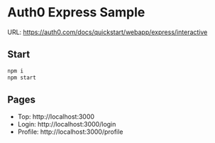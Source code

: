 # Auth0 Express Sample

URL: https://auth0.com/docs/quickstart/webapp/express/interactive

## Start

```sh
npm i
npm start
```

## Pages

- Top: http://localhost:3000
- Login: http://localhost:3000/login
- Profile: http://localhost:3000/profile
